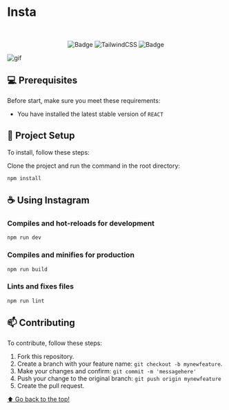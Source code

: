 # Insta
<br>
<div align="center">

  
  
![Badge](https://img.shields.io/badge/React-20232A?style=for-the-badge&logo=react&logoColor=61DAFB)
![TailwindCSS](https://img.shields.io/badge/tailwindcss-%2338B2AC.svg?style=for-the-badge&logo=tailwind-css&logoColor=white)
![Badge](https://img.shields.io/badge/TypeScript-007ACC?style=for-the-badge&logo=typescript&logoColor=white)


</div>


![gif](./src/images/insta.gif)


## 💻 Prerequisites
Before start, make sure you meet these requirements:

* You have installed the latest stable version of `REACT` 

## 🚀 Project Setup

To install, follow these steps:

Clone the project and run the command in the root directory:
```
npm install
```

## ☕ Using Instagram

### Compiles and hot-reloads for development
```
npm run dev
```

### Compiles and minifies for production
```
npm run build
```

### Lints and fixes files
```
npm run lint
```
## 📫 Contributing 

To contribute, follow these steps:

1. Fork this repository.
2. Create a branch with your feature name: `git checkout -b mynewfeature`.
3. Make your changes and confirm: `git commit -m 'messagehere'`
4. Push your change to the original branch: `git push origin mynewfeature`
5. Create the pull request.


[⬆ Go back to the top!](#Insta)
